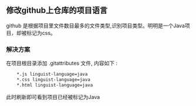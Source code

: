 ## 修改github上仓库的项目语言
github 是根据项目里文件数目最多的文件类型,识别项目类型。明明是一个Java项目，却被标记为css。
### 解决方案
在项目根目录添加 .gitattributes 文件, 内容如下 :
````xml
    *.js linguist-language=java
    *.css linguist-language=java
    *.html linguist-language=java
````
此时刷新即可看到项目已经被标记为Java
